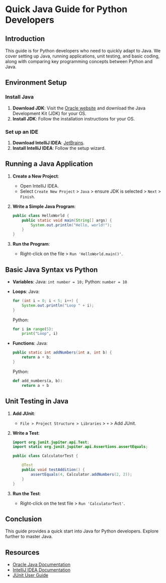 
# Quick Java Guide for Python Developers

## Introduction
This guide is for Python developers who need to quickly adapt to Java. We cover setting up Java, running applications, unit testing, and basic coding, along with comparing key programming concepts between Python and Java.

## Environment Setup

### Install Java
1. **Download JDK**: Visit the [Oracle website](https://www.oracle.com/java/technologies/javase-jdk11-downloads.html) and download the Java Development Kit (JDK) for your OS.
2. **Install JDK**: Follow the installation instructions for your OS.

### Set up an IDE
1. **Download IntelliJ IDEA**: [JetBrains](https://www.jetbrains.com/idea/download/).
2. **Install IntelliJ IDEA**: Follow the setup wizard.

## Running a Java Application

1. **Create a New Project**:
   - Open IntelliJ IDEA.
   - Select `Create New Project` > `Java` > ensure JDK is selected > `Next` > `Finish`.

2. **Write a Simple Java Program**:
   ```java
   public class HelloWorld {
       public static void main(String[] args) {
           System.out.println("Hello, world!");
       }
   }
   ```

3. **Run the Program**:
   - Right-click on the file > `Run 'HelloWorld.main()'`.

## Basic Java Syntax vs Python

- **Variables**:
  Java: `int number = 10;`
  Python: `number = 10`

- **Loops**:
  Java: 
  ```java
  for (int i = 0; i < 5; i++) {
      System.out.println("Loop " + i);
  }
  ```
  Python:
  ```python
  for i in range(5):
      print("Loop", i)
  ```

- **Functions**:
  Java: 
  ```java
  public static int addNumbers(int a, int b) {
      return a + b;
  }
  ```
  Python:
  ```python
  def add_numbers(a, b):
      return a + b
  ```

## Unit Testing in Java

1. **Add JUnit**:
   - `File > Project Structure > Libraries` > `+` > Add JUnit.

2. **Write a Test**:
   ```java
   import org.junit.jupiter.api.Test;
   import static org.junit.jupiter.api.Assertions.assertEquals;

   public class CalculatorTest {

       @Test
       public void testAddition() {
           assertEquals(4, Calculator.addNumbers(2, 2));
       }
   }
   ```

3. **Run the Test**:
   - Right-click on the test file > `Run 'CalculatorTest'`.

## Conclusion

This guide provides a quick start into Java for Python developers. Explore further to master Java.

## Resources

- [Oracle Java Documentation](https://docs.oracle.com/javase/8/docs/)
- [IntelliJ IDEA Documentation](https://www.jetbrains.com/idea/documentation/)
- [JUnit User Guide](https://junit.org/junit5/docs/current/user-guide/)
